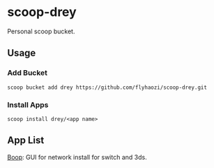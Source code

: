 # scoop-drey
Personal scoop bucket.

## Usage
### Add Bucket
```
scoop bucket add drey https://github.com/flyhaozi/scoop-drey.git
```

### Install Apps
```
scoop install drey/<app name>
```

## App List
[Boop](./bucket/boop.json): GUI for network install for switch and 3ds.